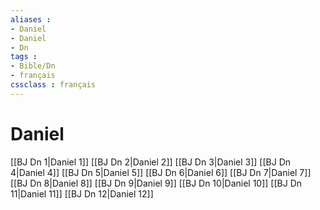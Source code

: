 ```yaml
---
aliases : 
- Daniel
- Daniel
- Dn
tags : 
- Bible/Dn
- français
cssclass : français
---
```


# Daniel

[[BJ Dn 1|Daniel 1]]
[[BJ Dn 2|Daniel 2]]
[[BJ Dn 3|Daniel 3]]
[[BJ Dn 4|Daniel 4]]
[[BJ Dn 5|Daniel 5]]
[[BJ Dn 6|Daniel 6]]
[[BJ Dn 7|Daniel 7]]
[[BJ Dn 8|Daniel 8]]
[[BJ Dn 9|Daniel 9]]
[[BJ Dn 10|Daniel 10]]
[[BJ Dn 11|Daniel 11]]
[[BJ Dn 12|Daniel 12]]
